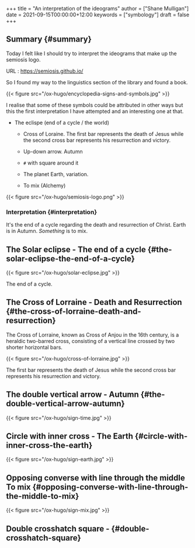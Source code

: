 +++
title = "An interpretation of the ideograms"
author = ["Shane Mulligan"]
date = 2021-09-15T00:00:00+12:00
keywords = ["symbology"]
draft = false
+++

## Summary {#summary}

Today I felt like I should try to interpret
the ideograms that make up the semiosis logo.

URL
: <https://semiosis.github.io/>

So I found my way to the linguistics section
of the library and found a book.

{{< figure src="/ox-hugo/encyclopedia-signs-and-symbols.jpg" >}}

I realise that some of these symbols could be
attributed in other ways but this the first
interpretation I have attempted and an
interesting one at that.

-   The eclispe (end of a cycle / the world)
    -   Cross of Loraine. The first bar represents the death of Jesus while the second cross bar represents his resurrection and victory.

    -   Up-down arrow. Autumn

    -   `#` with square around it

    -   The planet Earth, variation.

    -   To mix (Alchemy)

{{< figure src="/ox-hugo/semiosis-logo.png" >}}


### Interpretation {#interpretation}

It's the end of a cycle regarding the death
and resurrection of Christ.
Earth is in Autumn. _Something_ is to mix.


## The Solar eclipse - The end of a cycle {#the-solar-eclipse-the-end-of-a-cycle}

{{< figure src="/ox-hugo/solar-eclipse.jpg" >}}

The end of a cycle.


## The Cross of Lorraine - Death and Resurrection {#the-cross-of-lorraine-death-and-resurrection}

The Cross of Lorraine, known as Cross of Anjou
in the 16th century, is a heraldic two-barred
cross, consisting of a vertical line crossed
by two shorter horizontal bars.

{{< figure src="/ox-hugo/cross-of-lorraine.jpg" >}}

The first bar represents the death of Jesus
while the second cross bar represents his
resurrection and victory.


## The double vertical arrow - Autumn {#the-double-vertical-arrow-autumn}

{{< figure src="/ox-hugo/sign-time.jpg" >}}


## Circle with inner cross - The Earth {#circle-with-inner-cross-the-earth}

{{< figure src="/ox-hugo/sign-earth.jpg" >}}


## Opposing converse with line through the middle To mix {#opposing-converse-with-line-through-the-middle-to-mix}

{{< figure src="/ox-hugo/sign-mix.jpg" >}}


## Double crosshatch square - {#double-crosshatch-square}